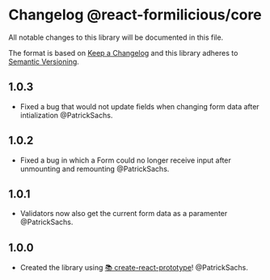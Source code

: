 # Changelog @react-formilicious/core

All notable changes to this library will be documented in this file.

The format is based on [Keep a Changelog](http://keepachangelog.com/en/1.0.0/) and this library adheres to [Semantic Versioning](http://semver.org/spec/v2.0.0.html).

## 1.0.3

* Fixed a bug that would not update fields when changing form data after intialization @PatrickSachs.

## 1.0.2

* Fixed a bug in which a Form could no longer receive input after unmounting and remounting @PatrickSachs.

## 1.0.1

* Validators now also get the current form data as a paramenter @PatrickSachs.

## 1.0.0

* Created the library using [📚 create-react-prototype](https://github.com/PatrickSachs/create-react-prototype)! @PatrickSachs.
